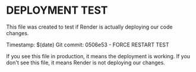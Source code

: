 # DEPLOYMENT TEST

This file was created to test if Render is actually deploying our code changes.

Timestamp: $(date)
Git commit: 0506e53 - FORCE RESTART TEST

If you see this file in production, it means the deployment is working.
If you don't see this file, it means Render is not deploying our changes. 